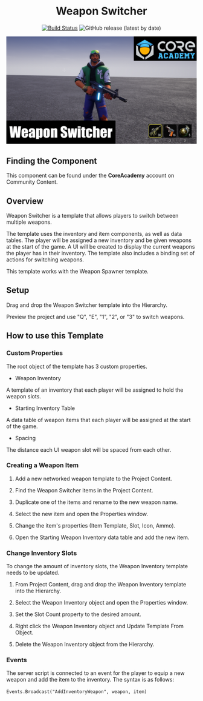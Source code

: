 <div align="center">

# Weapon Switcher

[![Build Status](https://github.com/ManticoreGamesInc/CC-Weapon-Switcher/workflows/CI/badge.svg)](https://github.com/ManticoreGamesInc/CC-Weapon-Switcher/actions/workflows/ci.yml?query=workflow%3ACI%29)
![GitHub release (latest by date)](https://img.shields.io/github/v/release/ManticoreGamesInc/CC-Weapon-Switcher?style=plastic)

![Preview](/Screenshots/weaponswitcher.png)

</div>


## Finding the Component

This component can be found under the **CoreAcademy** account on Community Content.

## Overview

Weapon Switcher is a template that allows players to switch between multiple weapons.

The template uses the inventory and item components, as well as data tables. The player will be assigned a new inventory and be given weapons at the start of the game. A UI will be created to display the current weapons the player has in their inventory. The template also includes a binding set of actions for switching weapons.

This template works with the Weapon Spawner template.

## Setup

Drag and drop the Weapon Switcher template into the Hierarchy.

Preview the project and use "Q", "E", "1", "2", or "3" to switch weapons.

## How to use this Template

### Custom Properties

The root object of the template has 3 custom properties.

- Weapon Inventory

A template of an inventory that each player will be assigned to hold the weapon slots.

- Starting Inventory Table

A data table of weapon items that each player will be assigned at the start of the game.

- Spacing

The distance each UI weapon slot will be spaced from each other.

### Creating a Weapon Item

1. Add a new networked weapon template to the Project Content.

2. Find the Weapon Switcher items in the Project Content.

3. Duplicate one of the items and rename to the new weapon name.

4. Select the new item and open the Properties window.

5. Change the item's properties (Item Template, Slot, Icon, Ammo).

6. Open the Starting Weapon Inventory data table and add the new item.

### Change Inventory Slots

To change the amount of inventory slots, the Weapon Inventory template needs to be updated.

1. From Project Content, drag and drop the Weapon Inventory template into the Hierarchy.

2. Select the Weapon Inventory object and open the Properties window.

3. Set the Slot Count property to the desired amount.

4. Right click the Weapon Inventory object and Update Template From Object.

5. Delete the Weapon Inventory object from the Hierarchy.

### Events

The server script is connected to an event for the player to equip a new weapon
and add the item to the inventory. The syntax is as follows:

`Events.Broadcast("AddInventoryWeapon", weapon, item)`
